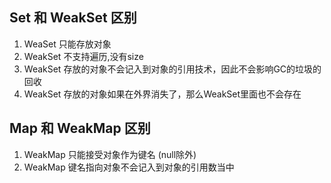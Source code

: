 ## Set 和 WeakSet 区别
1. WeaSet 只能存放对象
2. WeakSet 不支持遍历,没有size
3. WeakSet 存放的对象不会记入到对象的引用技术，因此不会影响GC的垃圾的回收
4. WeakSet 存放的对象如果在外界消失了，那么WeakSet里面也不会存在
## Map 和 WeakMap 区别
1. WeakMap 只能接受对象作为键名 (null除外)
2. WeakMap 键名指向对象不会记入到对象的引用数当中